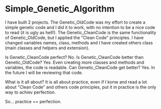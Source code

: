 # Simple_Genetic_Algorithm

I have built 2 projects.
The Genetic_OldCode was my effort to create a simple genetic code and I did it to work, with no intention to be a nice code to read (it is ugly as hell!).
The Genetic_CleanCode is the same functionality of Genetic_OldCode, but I applied the "Clean Code" principles. I have changed variables names, class, methods and I have created others class (main classes and helpers and extension). 

Is Genetic_CleanCode perfect? No.
Is Genetic_CleanCode better than Genetic_OldCode? Yes. Even creating more classes and methods and variables, the code is readable.
Can Genetic_CleanCode get better? Yes. In the future I will be reviewing that code.

What is it all about? It is all about practice, even if I konw and read a lot about "Clean Code" and others code principles, put it in practice is the only way to achiev perfection.

So... practice == perfection.
